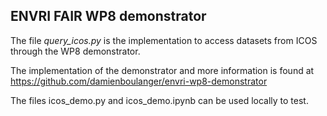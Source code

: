 ## ENVRI FAIR WP8 demonstrator

The file *query_icos.py* is the implementation to access 
datasets from ICOS through the WP8 demonstrator.

The implementation of the demonstrator and more information is found at
https://github.com/damienboulanger/envri-wp8-demonstrator

The files icos_demo.py and icos_demo.ipynb can be used locally to test.

